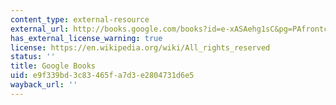```yaml
---
content_type: external-resource
external_url: http://books.google.com/books?id=e-xASAehg1sC&pg=PAfrontcover
has_external_license_warning: true
license: https://en.wikipedia.org/wiki/All_rights_reserved
status: ''
title: Google Books
uid: e9f339bd-3c83-465f-a7d3-e2804731d6e5
wayback_url: ''
---
```

